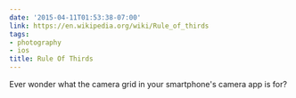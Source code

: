 ```yaml
---
date: '2015-04-11T01:53:38-07:00'
link: https://en.wikipedia.org/wiki/Rule_of_thirds
tags:
- photography
- ios
title: Rule Of Thirds
---
```


Ever wonder what the camera grid in your smartphone's camera app is for?
